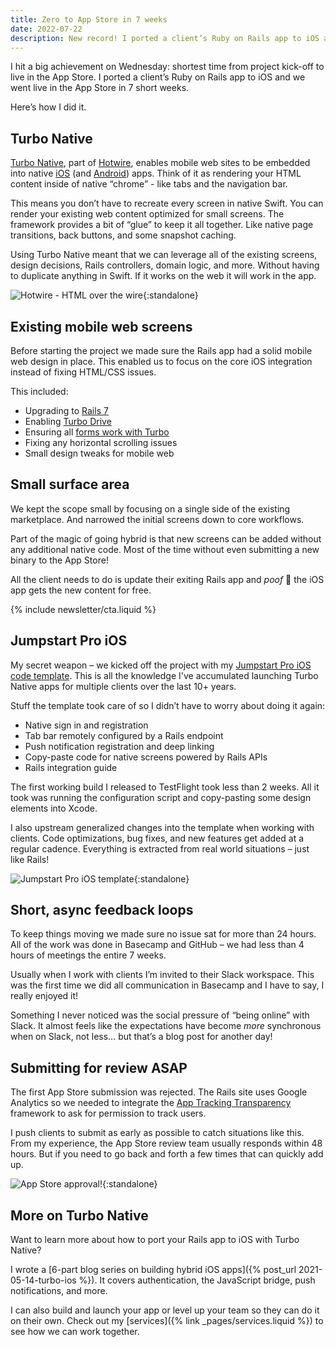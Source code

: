 ```yaml
---
title: Zero to App Store in 7 weeks
date: 2022-07-22
description: New record! I ported a client’s Ruby on Rails app to iOS and went live in the App Store in 7 weeks.
---
```


I hit a big achievement on Wednesday: shortest time from project kick-off to live in the App Store. I ported a client’s Ruby on Rails app to iOS and we went live in the App Store in 7 short weeks.

Here’s how I did it.

## Turbo Native

[Turbo Native](https://turbo.hotwired.dev/handbook/native), part of [Hotwire](https://hotwired.dev), enables mobile web sites to be embedded into native [iOS](https://github.com/hotwired/turbo-ios) (and [Android](https://github.com/hotwired/turbo-android)) apps. Think of it as rendering your HTML content inside of native “chrome” - like tabs and the navigation bar.

This means you don’t have to recreate every screen in native Swift. You can render your existing web content optimized for small screens. The framework provides a bit of “glue” to keep it all together. Like native page transitions, back buttons, and some snapshot caching.

Using Turbo Native meant that we can leverage all of the existing screens, design decisions, Rails controllers, domain logic, and more. Without having to duplicate anything in Swift. If it works on the web it will work in the app.

![Hotwire - HTML over the wire](/assets/images/zero-to-app-store-in-7-weeks/hotwire.png){:standalone}

## Existing mobile web screens

Before starting the project we made sure the Rails app had a solid mobile web design in place. This enabled us to focus on the core iOS integration instead of fixing HTML/CSS issues.

This included:

* Upgrading to [Rails 7](https://rubyonrails.org/2021/12/15/Rails-7-fulfilling-a-vision)
* Enabling [Turbo Drive](https://turbo.hotwired.dev/handbook/drive)
* Ensuring all [forms work with Turbo](https://turbo.hotwired.dev/handbook/drive#form-submissions)
* Fixing any horizontal scrolling issues
* Small design tweaks for mobile web

## Small surface area

We kept the scope small by focusing on a single side of the existing marketplace. And narrowed the initial screens down to core workflows.

Part of the magic of going hybrid is that new screens can be added without any additional native code. Most of the time without even submitting a new binary to the App Store!

All the client needs to do is update their exiting Rails app and *poof* 💨 the iOS app gets the new content for free.

{% include newsletter/cta.liquid %}

## Jumpstart Pro iOS

My secret weapon – we kicked off the project with my [Jumpstart Pro iOS code template](https://jumpstartrails.com/ios). This is all the knowledge I've accumulated launching Turbo Native apps for multiple clients over the last 10+ years.

Stuff the template took care of so I didn’t have to worry about doing it again:

* Native sign in and registration
* Tab bar remotely configured by a Rails endpoint
* Push notification registration and deep linking
* Copy-paste code for native screens powered by Rails APIs 
* Rails integration guide

The first working build I released to TestFlight took less than 2 weeks. All it took was running the configuration script and copy-pasting some design elements into Xcode.

I also upstream generalized changes into the template when working with clients. Code optimizations, bug fixes, and new features get added at a regular cadence. Everything is extracted from real world situations – just like Rails!

![Jumpstart Pro iOS template](/assets/images/zero-to-app-store-in-7-weeks/jumpstart-pro-ios.png){:standalone}

## Short, async feedback loops

To keep things moving we made sure no issue sat for more than 24 hours. All of the work was done in Basecamp and GitHub – we had less than 4 hours of meetings the entire 7 weeks.

Usually when I work with clients I’m invited to their Slack workspace. This was the first time we did all communication in Basecamp and I have to say, I really enjoyed it!

Something I never noticed was the social pressure of “being online” with Slack. It almost feels like the expectations have become *more* synchronous when on Slack, not less… but that’s a blog post for another day!

## Submitting for review ASAP

The first App Store submission was rejected. The Rails site uses Google Analytics so we needed to integrate the [App Tracking Transparency](https://developer.apple.com/documentation/apptrackingtransparency) framework to ask for permission to track users.

I push clients to submit as early as possible to catch situations like this. From my experience, the App Store review team usually responds within 48 hours. But if you need to go back and forth a few times that can quickly add up.

![App Store approval!](/assets/images/zero-to-app-store-in-7-weeks/zero-to-app-store.png){:standalone}

## More on Turbo Native

Want to learn more about how to port your Rails app to iOS with Turbo Native?

I wrote a [6-part blog series on building hybrid iOS apps]({% post_url 2021-05-14-turbo-ios %}). It covers authentication, the JavaScript bridge, push notifications, and more.

I can also build and launch your app or level up your team so they can do it on their own. Check out my [services]({% link _pages/services.liquid %}) to see how we can work together.
